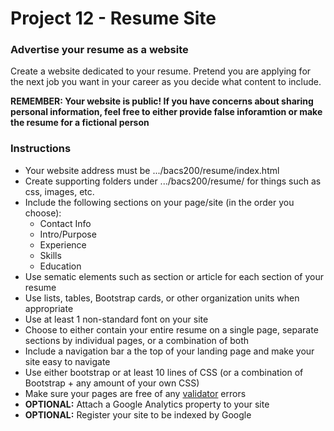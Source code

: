 # Project 12 - Resume Site

### Advertise your resume as a website

Create a website dedicated to your resume.  Pretend you are applying for the next job you want in your career as you decide what content to include.

**REMEMBER: Your website is public!  If you have concerns about sharing personal information, feel free to either provide false inforamtion or make the resume for a fictional person**

### Instructions

* Your website address must be .../bacs200/resume/index.html
* Create supporting folders under .../bacs200/resume/ for things such as css, images, etc.
* Include the following sections on your page/site (in the order you choose):
    * Contact Info
    * Intro/Purpose
    * Experience
    * Skills
    * Education 
* Use sematic elements such as section or article for each section of your resume
* Use lists, tables, Bootstrap cards, or other organization units when appropriate
* Use at least 1 non-standard font on your site
* Choose to either contain your entire resume on a single page, separate sections by individual pages, or a combination of both
* Include a navigation bar a the top of your landing page and make your site easy to navigate
* Use either bootstrap or at least 10 lines of CSS (or a combination of Bootstrap + any amount of your own CSS)
* Make sure your pages are free of any [validator](https://validator.w3.org) errors
* **OPTIONAL:** Attach a Google Analytics property to your site
* **OPTIONAL:** Register your site to be indexed by Google
